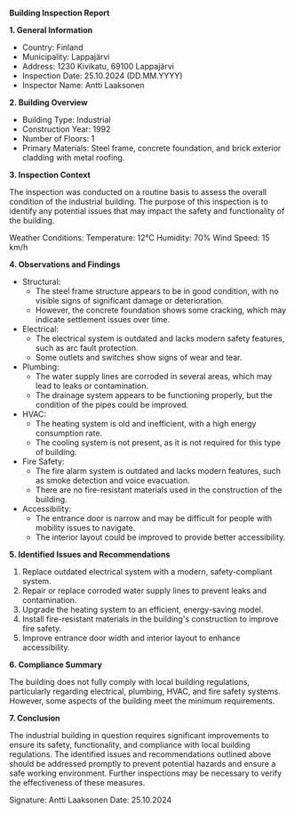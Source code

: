 **Building Inspection Report**

**1. General Information**

* Country: Finland
* Municipality: Lappajärvi
* Address: 1230 Kivikatu, 69100 Lappajärvi
* Inspection Date: 25.10.2024 (DD.MM.YYYY)
* Inspector Name: Antti Laaksonen

**2. Building Overview**

* Building Type: Industrial
* Construction Year: 1992
* Number of Floors: 1
* Primary Materials: Steel frame, concrete foundation, and brick exterior cladding with metal roofing.

**3. Inspection Context**

The inspection was conducted on a routine basis to assess the overall condition of the industrial building. The purpose of this inspection is to identify any potential issues that may impact the safety and functionality of the building.

Weather Conditions:
Temperature: 12°C
Humidity: 70%
Wind Speed: 15 km/h

**4. Observations and Findings**

* Structural:
	+ The steel frame structure appears to be in good condition, with no visible signs of significant damage or deterioration.
	+ However, the concrete foundation shows some cracking, which may indicate settlement issues over time.
* Electrical:
	+ The electrical system is outdated and lacks modern safety features, such as arc fault protection.
	+ Some outlets and switches show signs of wear and tear.
* Plumbing:
	+ The water supply lines are corroded in several areas, which may lead to leaks or contamination.
	+ The drainage system appears to be functioning properly, but the condition of the pipes could be improved.
* HVAC:
	+ The heating system is old and inefficient, with a high energy consumption rate.
	+ The cooling system is not present, as it is not required for this type of building.
* Fire Safety:
	+ The fire alarm system is outdated and lacks modern features, such as smoke detection and voice evacuation.
	+ There are no fire-resistant materials used in the construction of the building.
* Accessibility:
	+ The entrance door is narrow and may be difficult for people with mobility issues to navigate.
	+ The interior layout could be improved to provide better accessibility.

**5. Identified Issues and Recommendations**

1. Replace outdated electrical system with a modern, safety-compliant system.
2. Repair or replace corroded water supply lines to prevent leaks and contamination.
3. Upgrade the heating system to an efficient, energy-saving model.
4. Install fire-resistant materials in the building's construction to improve fire safety.
5. Improve entrance door width and interior layout to enhance accessibility.

**6. Compliance Summary**

The building does not fully comply with local building regulations, particularly regarding electrical, plumbing, HVAC, and fire safety systems. However, some aspects of the building meet the minimum requirements.

**7. Conclusion**

The industrial building in question requires significant improvements to ensure its safety, functionality, and compliance with local building regulations. The identified issues and recommendations outlined above should be addressed promptly to prevent potential hazards and ensure a safe working environment. Further inspections may be necessary to verify the effectiveness of these measures.

Signature: Antti Laaksonen
Date: 25.10.2024